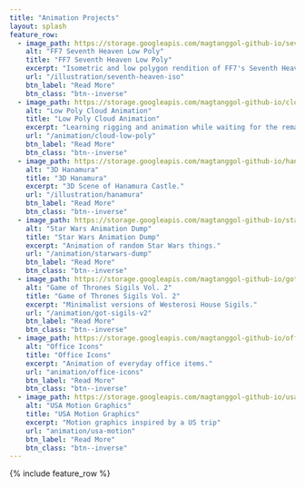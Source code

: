 ```yaml
---
title: "Animation Projects"
layout: splash
feature_row:
  - image_path: https://storage.googleapis.com/magtanggol-github-io/seventh-heaven-iso/animation-cover.gif
    alt: "FF7 Seventh Heaven Low Poly"
    title: "FF7 Seventh Heaven Low Poly"
    excerpt: "Isometric and low polygon rendition of FF7's Seventh Heaven"
    url: "/illustration/seventh-heaven-iso"
    btn_label: "Read More"
    btn_class: "btn--inverse"
  - image_path: https://storage.googleapis.com/magtanggol-github-io/cloud-low-poly/cloud-cover.gif
    alt: "Low Poly Cloud Animation"
    title: "Low Poly Cloud Animation"
    excerpt: "Learning rigging and animation while waiting for the remake"
    url: "/animation/cloud-low-poly"
    btn_label: "Read More"
    btn_class: "btn--inverse"
  - image_path: https://storage.googleapis.com/magtanggol-github-io/hanamura/health-pack.gif
    alt: "3D Hanamura"
    title: "3D Hanamura"
    excerpt: "3D Scene of Hanamura Castle."
    url: "/illustration/hanamura"
    btn_label: "Read More"
    btn_class: "btn--inverse"
  - image_path: https://storage.googleapis.com/magtanggol-github-io/starwars/TieFighter.gif
    alt: "Star Wars Animation Dump"
    title: "Star Wars Animation Dump"
    excerpt: "Animation of random Star Wars things."
    url: "/animation/starwars-dump"
    btn_label: "Read More"
    btn_class: "btn--inverse"
  - image_path: https://storage.googleapis.com/magtanggol-github-io/got-v2/Martell.gif
    alt: "Game of Thrones Sigils Vol. 2"
    title: "Game of Thrones Sigils Vol. 2"
    excerpt: "Minimalist versions of Westerosi House Sigils."
    url: "/animation/got-sigils-v2"
    btn_label: "Read More"
    btn_class: "btn--inverse"
  - image_path: https://storage.googleapis.com/magtanggol-github-io/office/cover.gif
    alt: "Office Icons"
    title: "Office Icons"
    excerpt: "Animation of everyday office items."
    url: "animation/office-icons"
    btn_label: "Read More"
    btn_class: "btn--inverse"
  - image_path: https://storage.googleapis.com/magtanggol-github-io/usa-animations/LA_15s.gif
    alt: "USA Motion Graphics"
    title: "USA Motion Graphics"
    excerpt: "Motion graphics inspired by a US trip"
    url: "animation/usa-motion"
    btn_label: "Read More"
    btn_class: "btn--inverse"
---
```


{% include feature_row %}